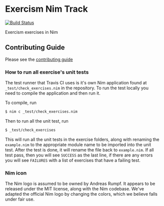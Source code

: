# Exercism Nim Track

[![Build Status](https://travis-ci.org/exercism/nim.png?branch=master)](https://travis-ci.org/exercism/nim)

Exercism exercises in Nim

## Contributing Guide

Please see the [contributing guide](https://github.com/exercism/x-api/blob/master/CONTRIBUTING.md#the-exercise-data)

### How to run all exercise's unit tests

The test runner that Travis CI uses is it's own Nim application found at `_test/check_exercises.nim` in the repository. To run the test locally you need to compile the application and then run it.

To compile, run 
```bash
$ nim c _test/check_exercises.nim
```

Then to run all the unit test, run 
```bash
$ _test/check_exercises
```

This will run all the unit tests in the exercise folders, along with renaming the `example.nim` to the appropriate module name to be imported into the unit test. After the test is done, it will rename the file back to `example.nim`. If all test pass, then you will see `SUCCESS` as the last line, if there are any errors you will see `FAILURES` with a list of exercises that have a failing test.

### Nim icon
The Nim logo is assumed to be owned by Andreas Rumpf. It appears to be released under the MIT license, along with the Nim codebase. We've adapted the official Nim logo by changing the colors, which we believe falls under fair use.
